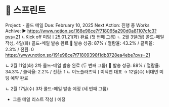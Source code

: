 # 🚩 스프린트

Project: - 콜드 메일
Due: February 10, 2025
Next Action: 진행 중
Works Achive: ▶️ https://www.notion.so/168e98ce7f718065a290d0a81107cfc3?pvs=21
 ㄴKick off 미팅ㅣ25.01.21(화) 완료 (첫 번째 그룹)
 ㄴ 2월 3일(월) 콜드-메일 작성, 4일(화) 콜드-메일 발송 완료
  🎯 발송 성공: 87% / 열람율: 43.2% / 클릭율: 2.3% / 전환: 0
https://www.notion.so/191e98ce7f71809398f1db8728ea4ebe?pvs=21

 ㄴ 2월 11일(화) 2차 콜드-메일 발송 완료 (두 번째 그룹)
  🎯 발송 성공: 88% / 열람율: 34.3% / 클릭율: 2.2% / 전환: 1
 ㄴ 이노플라즈텍ㅣ이덕연 대표 → 12일(수) 비대면 미팅 예약 완료

 ㄴ 2월 17일(수) 3차 콜드-메일 발송 예정 (세 번째 그룹)
- 그룹 메일 리스트 작성ㅣ예정